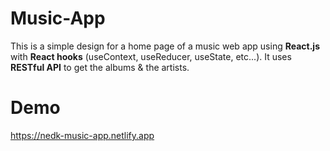 # Music-App
This is a simple design for a home page of a music web app using **React.js** with **React hooks** (useContext, useReducer, useState, etc...).
It uses **RESTful API** to get the albums & the artists.
# Demo
https://nedk-music-app.netlify.app
